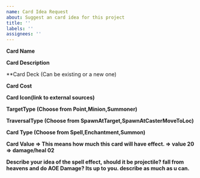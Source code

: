 ```yaml
---
name: Card Idea Request
about: Suggest an card idea for this project
title: ''
labels: ''
assignees: ''
---
```


**Card Name**

**Card Description**

**Card Deck (Can be existing or a new one)

**Card Cost**

**Card Icon(link to external sources)**

**TargetType (Choose from Point,Minion,Summoner)**

**TraversalType (Choose from SpawnAtTarget,SpawnAtCasterMoveToLoc)**

**Card Type (Choose from Spell,Enchantment,Summon)**

**Card Value => This means how much this card will have effect. => value 20 => damage/heal 02**

**Describe your idea of the spell effect, should it be projectile? fall from heavens and do AOE Damage? Its up to you. describe as much as u can.**
